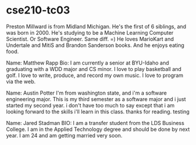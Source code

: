 # cse210-tc03
Preston Millward is from Midland Michigan. He's the first of 6 siblings, and was born in 2000. He's studying to be a Machine Learning Computer Scientist. Or Software Engineer. Same diff. =) He loves MarioKart and Undertale and MitiS and Brandon Sanderson books. And he enjoys eating food.

Name: Matthew Rapp
Bio: I am currently a senior at BYU-Idaho and graduating with a WDD major and CS minor. I love to play basketball and golf. I love to write, produce, and record my own music. I love to program via the web.

Name: Austin Potter
I'm from washington state, and i'm a software engineering major. This is my third semester as a software major and i just started my second year.
i don't have too much to say except that i am looking forward to the skills i'll learn in this class. thanks for reading.
testing

Name: Jared Stadman
BIO: I am a transfer student from the LDS Business College. I am in the Applied Technology degree and should be done by next year. I am 24 and am getting married very soon.